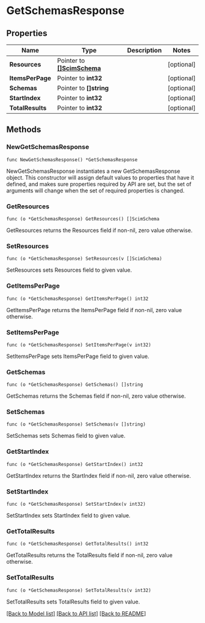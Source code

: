 # GetSchemasResponse

## Properties

Name | Type | Description | Notes
------------ | ------------- | ------------- | -------------
**Resources** | Pointer to [**[]ScimSchema**](ScimSchema.md) |  | [optional] 
**ItemsPerPage** | Pointer to **int32** |  | [optional] 
**Schemas** | Pointer to **[]string** |  | [optional] 
**StartIndex** | Pointer to **int32** |  | [optional] 
**TotalResults** | Pointer to **int32** |  | [optional] 

## Methods

### NewGetSchemasResponse

`func NewGetSchemasResponse() *GetSchemasResponse`

NewGetSchemasResponse instantiates a new GetSchemasResponse object.
This constructor will assign default values to properties that have it defined,
and makes sure properties required by API are set, but the set of arguments
will change when the set of required properties is changed.

### GetResources

`func (o *GetSchemasResponse) GetResources() []ScimSchema`

GetResources returns the Resources field if non-nil, zero value otherwise.

### SetResources

`func (o *GetSchemasResponse) SetResources(v []ScimSchema)`

SetResources sets Resources field to given value.

### GetItemsPerPage

`func (o *GetSchemasResponse) GetItemsPerPage() int32`

GetItemsPerPage returns the ItemsPerPage field if non-nil, zero value otherwise.

### SetItemsPerPage

`func (o *GetSchemasResponse) SetItemsPerPage(v int32)`

SetItemsPerPage sets ItemsPerPage field to given value.

### GetSchemas

`func (o *GetSchemasResponse) GetSchemas() []string`

GetSchemas returns the Schemas field if non-nil, zero value otherwise.

### SetSchemas

`func (o *GetSchemasResponse) SetSchemas(v []string)`

SetSchemas sets Schemas field to given value.

### GetStartIndex

`func (o *GetSchemasResponse) GetStartIndex() int32`

GetStartIndex returns the StartIndex field if non-nil, zero value otherwise.

### SetStartIndex

`func (o *GetSchemasResponse) SetStartIndex(v int32)`

SetStartIndex sets StartIndex field to given value.

### GetTotalResults

`func (o *GetSchemasResponse) GetTotalResults() int32`

GetTotalResults returns the TotalResults field if non-nil, zero value otherwise.

### SetTotalResults

`func (o *GetSchemasResponse) SetTotalResults(v int32)`

SetTotalResults sets TotalResults field to given value.


[[Back to Model list]](../README.md#documentation-for-models) [[Back to API list]](../README.md#documentation-for-api-endpoints) [[Back to README]](../README.md)


